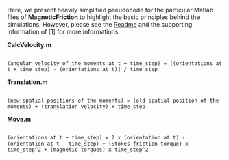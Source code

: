 Here, we present heavily simplified pseudocode for the particular Matlab files of **MagneticFriction** to highlight the basic principles behind the simulations. However, please see the [Readme](../README.md) and the supporting information of [1] for more informations.

**CalcVelocity.m** 

```pseudo

(angular velocity of the moments at t + time_step) = [(orientations at t + time_step) - (orientations at t)] / time_step

```

**Translation.m** 

```pseudo

(new spatial positions of the moments) = (old spatial position of the moments) + (translation velocity) x time_step

```
**Move.m** 

```pseudo

(orientations at t + time_step) = 2 x (orientation at t) - (orientation at t - time_step) + (Stokes friction torque) x time_step^2 + (magnetic torques) x time_step^2

```
